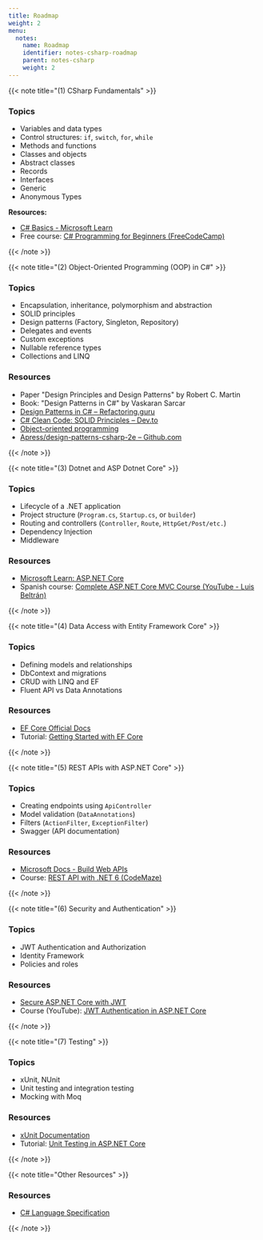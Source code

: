 ```yaml
---
title: Roadmap
weight: 2
menu:
  notes:
    name: Roadmap
    identifier: notes-csharp-roadmap
    parent: notes-csharp
    weight: 2
---
```

<!-- CSharp Fundamentals -->

{{< note title="(1) CSharp Fundamentals" >}}

### Topics
* Variables and data types
* Control structures: `if`, `switch`, `for`, `while`
* Methods and functions
* Classes and objects
* Abstract classes
* Records
* Interfaces
* Generic
* Anonymous Types

**Resources:**

* [C# Basics - Microsoft Learn](https://learn.microsoft.com/en-us/dotnet/csharp/)
* Free course: [C# Programming for Beginners (FreeCodeCamp)](https://www.youtube.com/watch?v=GhQdlIFylQ8)

{{< /note >}}

<!-- Object-Oriented Programming (OOP) in C# -->

{{< note title="(2) Object-Oriented Programming (OOP) in C#" >}}

### Topics

* Encapsulation, inheritance, polymorphism and abstraction
* SOLID principles
* Design patterns (Factory, Singleton, Repository)
* Delegates and events
* Custom exceptions
* Nullable reference types
* Collections and LINQ

### Resources

* Paper "Design Principles and Design Patterns" by Robert C. Martin
* Book: "Design Patterns in C#" by Vaskaran Sarcar
* [Design Patterns in C# – Refactoring.guru](https://refactoring.guru/design-patterns/csharp)
* [C# Clean Code: SOLID Principles – Dev.to](https://dev.to/moh_moh701/c-clean-code-solid-principles-51ed)
* [Object-oriented programming](https://learn.microsoft.com/en-us/dotnet/csharp/fundamentals/object-oriented/)
* [Apress/design-patterns-csharp-2e – Github.com](https://github.com/Apress/design-patterns-csharp-2e)

{{< /note >}}

<!-- Dotnet and ASP Dotnet Core -->

{{< note title="(3) Dotnet and ASP Dotnet Core" >}}

### Topics

* Lifecycle of a .NET application
* Project structure (`Program.cs`, `Startup.cs`, or `builder`)
* Routing and controllers (`Controller`, `Route`, `HttpGet/Post/etc.`)
* Dependency Injection
* Middleware

### Resources

* [Microsoft Learn: ASP.NET Core](https://learn.microsoft.com/en-us/aspnet/core/)
* Spanish course: [Complete ASP.NET Core MVC Course (YouTube - Luis Beltrán)](https://www.youtube.com/watch?v=ayGZztA6VtE)

{{< /note >}}

<!-- Data Access with Entity Framework Core -->

{{< note title="(4) Data Access with Entity Framework Core" >}}

### Topics

* Defining models and relationships
* DbContext and migrations
* CRUD with LINQ and EF
* Fluent API vs Data Annotations

### Resources

* [EF Core Official Docs](https://learn.microsoft.com/en-us/ef/core/)
* Tutorial: [Getting Started with EF Core](https://learn.microsoft.com/en-us/ef/core/get-started/overview/first-app)

{{< /note >}}

<!-- REST APIs with ASP.NET Core -->

{{< note title="(5) REST APIs with ASP.NET Core" >}}

### Topics

* Creating endpoints using `ApiController`
* Model validation (`DataAnnotations`)
* Filters (`ActionFilter`, `ExceptionFilter`)
* Swagger (API documentation)

### Resources

* [Microsoft Docs - Build Web APIs](https://learn.microsoft.com/en-us/aspnet/core/web-api/)
* Course: [REST API with .NET 6 (CodeMaze)](https://code-maze.com/net-core-web-development-part1/)

{{< /note >}}

<!-- Security and Authentication -->

{{< note title="(6) Security and Authentication" >}}

### Topics

* JWT Authentication and Authorization
* Identity Framework
* Policies and roles

### Resources

* [Secure ASP.NET Core with JWT](https://jasonwatmore.com/post/2021/07/18/net-5-jwt-authentication-tutorial-with-example-api)
* Course (YouTube): [JWT Authentication in ASP.NET Core](https://www.youtube.com/watch?v=TDuUfjAeWT0)

{{< /note >}}

<!-- Testing -->

{{< note title="(7) Testing" >}}

### Topics

* xUnit, NUnit
* Unit testing and integration testing
* Mocking with Moq

### Resources

* [xUnit Documentation](https://xunit.net/)
* Tutorial: [Unit Testing in ASP.NET Core](https://learn.microsoft.com/en-us/aspnet/core/test/unit-tests)

{{< /note >}}

<!-- Other Resources -->

{{< note title="Other Resources" >}}

### Resources

* [C# Language Specification](https://learn.microsoft.com/en-us/dotnet/csharp/language-reference/language-specification/readme)

{{< /note >}}

